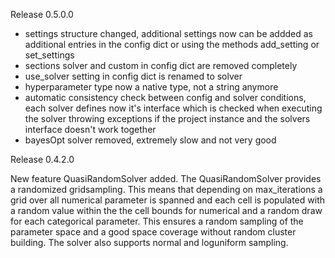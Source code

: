 Release 0.5.0.0

- settings structure changed, additional settings now can be addded as additional entries in the config dict or using the methods add_setting or set_settings
- sections solver and custom in config dict are removed completely
- use_solver setting in config dict is renamed to solver
- hyperparameter type now a native type, not a string anymore
- automatic consistency check between config and solver conditions, each solver defines now it's interface which is checked when executing the solver throwing exceptions if the project instance and the solvers interface doesn't work together
- bayesOpt solver removed, extremely slow and not very good

Release 0.4.2.0

New feature QuasiRandomSolver added. The QuasiRandomSolver provides a randomized gridsampling. This means that depending
on max_iterations a grid over all numerical parameter is spanned and each cell is populated with a random value within the
the cell bounds for numerical and a random draw for each categorical parameter. This ensures a random sampling of the 
parameter space and a good space coverage without random cluster building. The solver also supports normal and
loguniform sampling.  